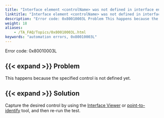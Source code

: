 ```yaml
--- 
title: "Interface element <controlName> was not defined in interface entity <windowName>. Please define the interface element."
linktitle: "Interface element <controlName> was not defined in interface entity <windowName>. Please define the interface element."
description: "Error code: 0x80010003L Problem This happens because the specified control is not defined yet. Solution Capture the desired control by using the Interface Viewer or point-to-identify tool, and then ..."
weight: 18
aliases: 
    - /TA_FAQ/Topics/0x80010003L.html
keywords: "automation errors, 0x80010003L"
---
```


Error code: 0x80010003L

## {{< expand >}} Problem

This happens because the specified control is not defined yet.

## {{< expand >}} Solution

Capture the desired control by using the [Interface Viewer](/user-guide/interface-definitions/the-interface-viewer/) or [point-to-identify](/user-guide/interface-definitions/interface-capturing-commands/point-to-identify-tool/) tool, and then re-run the test.




